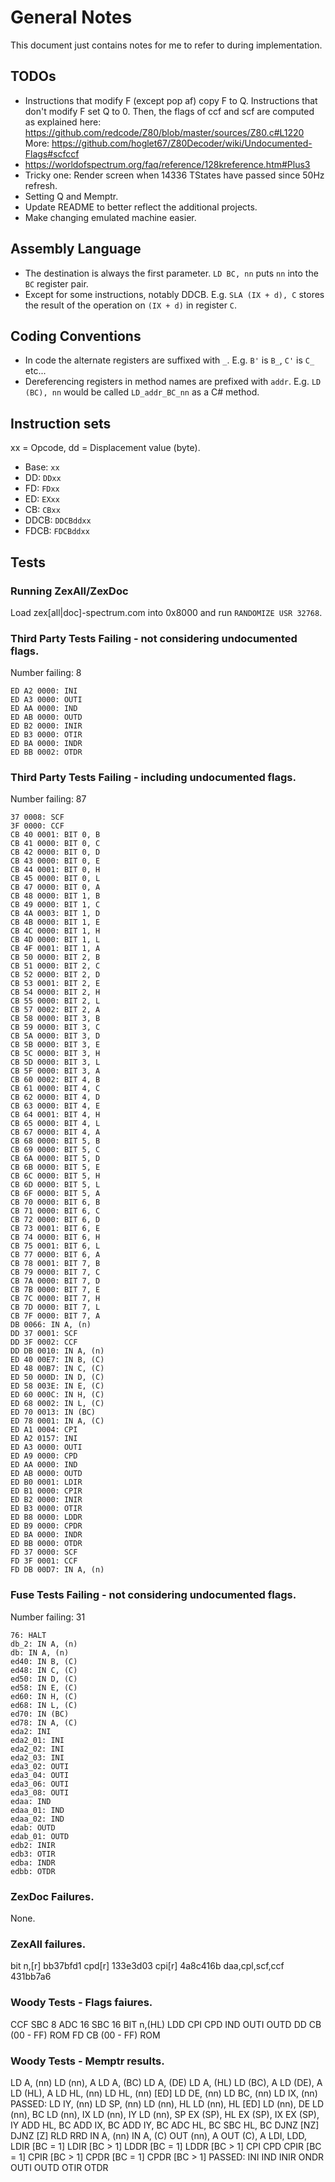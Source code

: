﻿# General Notes

This document just contains notes for me to refer to during implementation.

## TODOs

- Instructions that modify F (except pop af) copy F to Q. Instructions that don't modify F set Q to 0.
  Then, the flags of ccf and scf are computed as explained here: https://github.com/redcode/Z80/blob/master/sources/Z80.c#L1220
  More: https://github.com/hoglet67/Z80Decoder/wiki/Undocumented-Flags#scfccf
- https://worldofspectrum.org/faq/reference/128kreference.htm#Plus3
- Tricky one: Render screen when 14336 TStates have passed since 50Hz refresh.
- Setting Q and Memptr.
- Update README to better reflect the additional projects.
- Make changing emulated machine easier.

## Assembly Language

- The destination is always the first parameter. `LD BC, nn` puts `nn` into the `BC` register pair.
- Except for some instructions, notably DDCB. E.g. `SLA (IX + d), C` stores the result of the operation on `(IX + d)` in register `C`.

## Coding Conventions

- In code the alternate registers are suffixed with `_`. E.g. `B'` is `B_`, `C'` is `C_` etc...
- Dereferencing registers in method names are prefixed with `addr`. E.g. `LD (BC), nn` would be called `LD_addr_BC_nn` as a C# method.

## Instruction sets

xx = Opcode, dd = Displacement value (byte).

- Base: `xx`
- DD: `DDxx`
- FD: `FDxx`
- ED: `EXxx`
- CB: `CBxx`
- DDCB: `DDCBddxx`
- FDCB: `FDCBddxx`

## Tests

### Running ZexAll/ZexDoc

Load zex[all|doc]-spectrum.com into 0x8000 and run `RANDOMIZE USR 32768`.

### Third Party Tests Failing - not considering undocumented flags.

Number failing: 8

```
ED A2 0000: INI
ED A3 0000: OUTI
ED AA 0000: IND
ED AB 0000: OUTD
ED B2 0000: INIR
ED B3 0000: OTIR
ED BA 0000: INDR
ED BB 0002: OTDR
```

### Third Party Tests Failing - including undocumented flags.

Number failing: 87

```
37 0008: SCF
3F 0000: CCF
CB 40 0001: BIT 0, B
CB 41 0000: BIT 0, C
CB 42 0000: BIT 0, D
CB 43 0000: BIT 0, E
CB 44 0001: BIT 0, H
CB 45 0000: BIT 0, L
CB 47 0000: BIT 0, A
CB 48 0000: BIT 1, B
CB 49 0000: BIT 1, C
CB 4A 0003: BIT 1, D
CB 4B 0000: BIT 1, E
CB 4C 0000: BIT 1, H
CB 4D 0000: BIT 1, L
CB 4F 0001: BIT 1, A
CB 50 0000: BIT 2, B
CB 51 0000: BIT 2, C
CB 52 0000: BIT 2, D
CB 53 0001: BIT 2, E
CB 54 0000: BIT 2, H
CB 55 0000: BIT 2, L
CB 57 0002: BIT 2, A
CB 58 0000: BIT 3, B
CB 59 0000: BIT 3, C
CB 5A 0000: BIT 3, D
CB 5B 0000: BIT 3, E
CB 5C 0000: BIT 3, H
CB 5D 0000: BIT 3, L
CB 5F 0000: BIT 3, A
CB 60 0002: BIT 4, B
CB 61 0000: BIT 4, C
CB 62 0000: BIT 4, D
CB 63 0000: BIT 4, E
CB 64 0001: BIT 4, H
CB 65 0000: BIT 4, L
CB 67 0000: BIT 4, A
CB 68 0000: BIT 5, B
CB 69 0000: BIT 5, C
CB 6A 0000: BIT 5, D
CB 6B 0000: BIT 5, E
CB 6C 0000: BIT 5, H
CB 6D 0000: BIT 5, L
CB 6F 0000: BIT 5, A
CB 70 0000: BIT 6, B
CB 71 0000: BIT 6, C
CB 72 0000: BIT 6, D
CB 73 0001: BIT 6, E
CB 74 0000: BIT 6, H
CB 75 0001: BIT 6, L
CB 77 0000: BIT 6, A
CB 78 0001: BIT 7, B
CB 79 0000: BIT 7, C
CB 7A 0000: BIT 7, D
CB 7B 0000: BIT 7, E
CB 7C 0000: BIT 7, H
CB 7D 0000: BIT 7, L
CB 7F 0000: BIT 7, A
DB 0066: IN A, (n)
DD 37 0001: SCF
DD 3F 0002: CCF
DD DB 0010: IN A, (n)
ED 40 00E7: IN B, (C)
ED 48 00B7: IN C, (C)
ED 50 000D: IN D, (C)
ED 58 003E: IN E, (C)
ED 60 000C: IN H, (C)
ED 68 0002: IN L, (C)
ED 70 0013: IN (BC)
ED 78 0001: IN A, (C)
ED A1 0004: CPI
ED A2 0157: INI
ED A3 0000: OUTI
ED A9 0000: CPD
ED AA 0000: IND
ED AB 0000: OUTD
ED B0 0001: LDIR
ED B1 0000: CPIR
ED B2 0000: INIR
ED B3 0000: OTIR
ED B8 0000: LDDR
ED B9 0000: CPDR
ED BA 0000: INDR
ED BB 0000: OTDR
FD 37 0000: SCF
FD 3F 0001: CCF
FD DB 00D7: IN A, (n)
```

### Fuse Tests Failing - not considering undocumented flags.

Number failing: 31

```
76: HALT
db_2: IN A, (n)
db: IN A, (n)
ed40: IN B, (C)
ed48: IN C, (C)
ed50: IN D, (C)
ed58: IN E, (C)
ed60: IN H, (C)
ed68: IN L, (C)
ed70: IN (BC)
ed78: IN A, (C)
eda2: INI
eda2_01: INI
eda2_02: INI
eda2_03: INI
eda3_02: OUTI
eda3_04: OUTI
eda3_06: OUTI
eda3_08: OUTI
edaa: IND
edaa_01: IND
edaa_02: IND
edab: OUTD
edab_01: OUTD
edb2: INIR
edb3: OTIR
edba: INDR
edbb: OTDR
```

### ZexDoc Failures.

None.

### ZexAll failures.

bit n,[r]          bb37bfd1
cpd[r]             133e3d03
cpi[r]             4a8c416b
daa,cpl,scf,ccf    431bb7a6

### Woody Tests - Flags faiures.

CCF
SBC 8
ADC 16
SBC 16
BIT n,(HL)
LDD
CPI
CPD
IND
OUTI
OUTD
DD CB (00 - FF) ROM
FD CB (00 - FF) ROM

### Woody Tests - Memptr results.

LD A, (nn)
LD (nn), A
LD A, (BC)
LD A, (DE)
LD A, (HL)
LD (BC), A
LD (DE), A
LD (HL), A
LD HL, (nn)
LD HL, (nn) [ED]
LD DE, (nn)
LD BC, (nn)
LD IX, (nn)
PASSED: LD IY, (nn)
LD SP, (nn)
LD (nn), HL
LD (nn), HL [ED]
LD (nn), DE
LD (nn), BC
LD (nn), IX
LD (nn), IY
LD (nn), SP
EX (SP), HL
EX (SP), IX
EX (SP), IY
ADD HL, BC
ADD IX, BC
ADD IY, BC
ADC HL, BC
SBC HL, BC
DJNZ [NZ]
DJNZ [Z]
RLD
RRD
IN A, (nn)
IN A, (C)
OUT (nn), A
OUT (C), A
LDI,
LDD,
LDIR [BC = 1]
LDIR [BC > 1]
LDDR [BC = 1]
LDDR [BC > 1]
CPI
CPD
CPIR [BC = 1]
CPIR [BC > 1]
CPDR [BC = 1]
CPDR [BC > 1]
PASSED: INI
IND
INIR
ONDR
OUTI
OUTD
OTIR
OTDR
